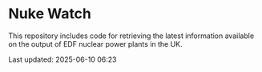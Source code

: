 # Nuke Watch

This repository includes code for retrieving the latest information available on the output of EDF nuclear power plants in the UK.

Last updated: 2025-06-10 06:23